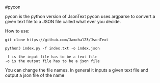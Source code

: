 #pycon

pycon is the python version of JsonText
pycon uses argparse to convert a given text file to a JSON file called what ever you decide.

How to use: 

    git clone https://github.com/Jamcha123/JsonText

    python3 index.py -f index.txt -o index.json

    -f is the input file has to be a text file
    -o is the output file has to be a json file

You can change the file names.
In general it inputs a given text file and output a json file of the name  